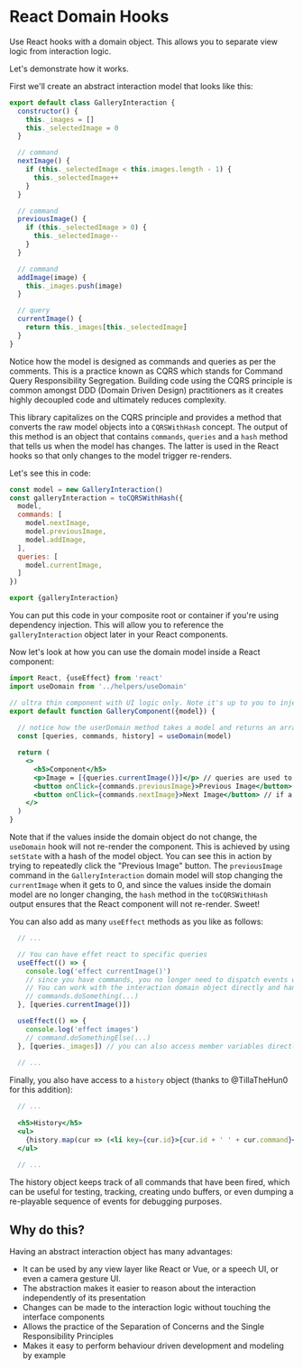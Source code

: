 # React Domain Hooks

Use React hooks with a domain object. This allows you to separate view logic from interaction logic.

Let's demonstrate how it works.

First we'll create an abstract interaction model that looks like this:

```jsx
export default class GalleryInteraction {
  constructor() {
    this._images = []
    this._selectedImage = 0
  }

  // command
  nextImage() {
    if (this._selectedImage < this.images.length - 1) {
      this._selectedImage++
    }
  }

  // command
  previousImage() {
    if (this._selectedImage > 0) {
      this._selectedImage--
    }
  }

  // command
  addImage(image) {
    this._images.push(image)
  }

  // query
  currentImage() {
    return this._images[this._selectedImage]
  }
}
```

Notice how the model is designed as commands and queries as per the comments. This is a practice known as CQRS which stands for Command Query Responsibility Segregation. Building code using the CQRS principle is common amongst DDD (Domain Driven Design) practitioners as it creates highly decoupled code and ultimately reduces complexity.

This library capitalizes on the CQRS principle and provides a method that converts the raw model objects into a `CQRSWithHash` concept. The output of this method is an object that contains `commands`, `queries` and a `hash` method that tells us when the model has changes. The latter is used in the React hooks so that only changes to the model trigger re-renders.

Let's see this in code:

```jsx
const model = new GalleryInteraction()
const galleryInteraction = toCQRSWithHash({
  model,
  commands: [
    model.nextImage,
    model.previousImage,
    model.addImage,
  ],
  queries: [
    model.currentImage,
  ]
})

export {galleryInteraction}
```

You can put this code in your composite root or container if you're using dependency injection. This will allow you to reference the `galleryInteraction` object later in your React components.

Now let's look at how you can use the domain model inside a React component:

```jsx
import React, {useEffect} from 'react'
import useDomain from '../helpers/useDomain'

// ultra thin component with UI logic only. Note it's up to you to inject the model here. You woudl do so in your composite root/entry point of your app.
export default function GalleryComponent({model}) {
  
  // notice how the userDomain method takes a model and returns an array of queries, commands and history
  const [queries, commands, history] = useDomain(model)

  return (
    <>
      <h5>Component</h5>
      <p>Image = [{queries.currentImage()}]</p> // queries are used to read from the model
      <button onClick={commands.previousImage}>Previous Image</button> // commands are used to act on the model
      <button onClick={commands.nextImage}>Next Image</button> // if a command changes the model, the useDomain hook will trigger a re-render
    </>
  )
}

```

Note that if the values inside the domain object do not change, the `useDomain` hook will not re-render the component. This is achieved by using `setState` with a hash of the model object. You can see this in action by trying to repeatedly click the "Previous Image" button. The `previousImage` command in the `GalleryInteraction` domain model will stop changing the `currentImage` when it gets to 0, and since the values inside the domain model are no longer changing, the `hash` method in the `toCQRSWithHash` output ensures that the React component will not re-render. Sweet!

You can also add as many `useEffect` methods as you like as follows:

```jsx
  // ...

  // You can have effet react to specific queries
  useEffect(() => {
    console.log('effect currentImage()')
    // since you have commands, you no longer need to dispatch events with reducers.
    // You can work with the interaction domain object directly and handle all complexities there
    // commands.doSomething(...)
  }, [queries.currentImage()]) 

  useEffect(() => {
    console.log('effect images')
    // command.doSomethingElse(...)
  }, [queries._images]) // you can also access member variables directly since the command will trigger a rerender, though it's advised you don't do this as it couples your view to your interaction model. It could be useful for debugging. 
  
  // ...
```

Finally, you also have access to a `history` object (thanks to @TillaTheHun0 for this addition):

```jsx
  // ...
  
  <h5>History</h5>
  <ul>
    {history.map(cur => (<li key={cur.id}>{cur.id + ' ' + cur.command}</li>))}
  </ul>
  
  // ...
```

The history object keeps track of all commands that have been fired, which can be useful for testing, tracking, creating undo buffers, or even dumping a re-playable sequence of events for debugging purposes.

## Why do this?

Having an abstract interaction object has many advantages:
 
* It can be used by any view layer like React or Vue, or a speech UI, or even a camera gesture UI.
* The abstraction makes it easier to reason about the interaction independently of its presentation  
* Changes can be made to the interaction logic without touching the interface components
* Allows the practice of the Separation of Concerns and the Single Responsibility Principles
* Makes it easy to perform behaviour driven development and modeling by example

